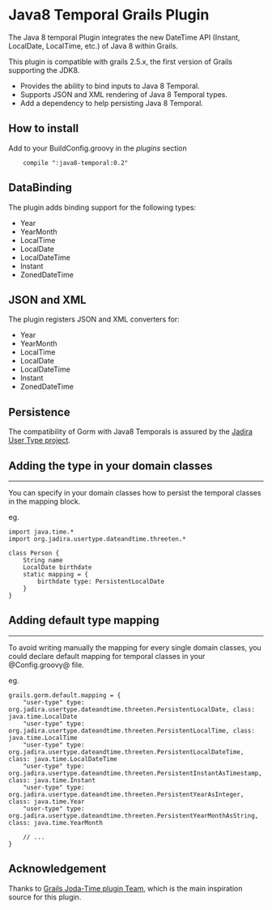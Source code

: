 Java8 Temporal Grails Plugin
============================
The Java 8 temporal Plugin integrates the new DateTime API (Instant, LocalDate, LocalTime, etc.) of Java 8 within Grails.

This plugin is compatible with grails 2.5.x, the first version of Grails supporting the JDK8.

* Provides the ability to bind inputs to Java 8 Temporal.
* Supports JSON and XML rendering of Java 8 Temporal types.
* Add a dependency to help persisting Java 8 Temporal.

How to install
--------------

Add to your BuildConfig.groovy in the _plugins_ section

```
    compile ":java8-temporal:0.2"
```


DataBinding
-----------

The plugin adds binding support for the following types:

  * Year
  * YearMonth
  * LocalTime
  * LocalDate
  * LocalDateTime
  * Instant
  * ZonedDateTime


JSON and XML
------------

The plugin registers JSON and XML converters for:

   * Year
   * YearMonth
   * LocalTime
   * LocalDate
   * LocalDateTime
   * Instant
   * ZonedDateTime


Persistence
-----------

The compatibility of Gorm with Java8 Temporals is assured by the [Jadira User Type project](http://jadira.sourceforge.net/usertype.extended/index.html).

Adding the type in your domain classes
--------------------------------------
--------------------------------------

You can specify in your domain classes how to persist the temporal classes in the mapping block.

eg.


```
import java.time.*
import org.jadira.usertype.dateandtime.threeten.*

class Person {
    String name
    LocalDate birthdate
    static mapping = {
    	birthdate type: PersistentLocalDate
    }
}
```

Adding default type mapping
--------------------------------------
--------------------------------------

To avoid writing manually the mapping for every single domain classes, you could declare default mapping for temporal classes
in your @Config.groovy@ file.

eg.


```
grails.gorm.default.mapping = {
    "user-type" type: org.jadira.usertype.dateandtime.threeten.PersistentLocalDate, class: java.time.LocalDate
    "user-type" type: org.jadira.usertype.dateandtime.threeten.PersistentLocalTime, class: java.time.LocalTime
    "user-type" type: org.jadira.usertype.dateandtime.threeten.PersistentLocalDateTime, class: java.time.LocalDateTime
    "user-type" type: org.jadira.usertype.dateandtime.threeten.PersistentInstantAsTimestamp, class: java.time.Instant
    "user-type" type: org.jadira.usertype.dateandtime.threeten.PersistentYearAsInteger, class: java.time.Year
    "user-type" type: org.jadira.usertype.dateandtime.threeten.PersistentYearMonthAsString, class: java.time.YearMonth

    // ...
}
```

Acknowledgement
---------------

Thanks to [Grails Joda-Time plugin Team](https://github.com/gpc/grails-joda-time/), which is the main inspiration source
for this plugin.

